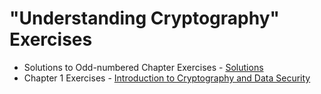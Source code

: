 # "Understanding Cryptography" Exercises

* Solutions to Odd-numbered Chapter Exercises - [Solutions](http://wiki.crypto.rub.de/Buch/en/download/Understanding_Cryptography_Odd_Solutions.pdf)
* Chapter 1 Exercises - [Introduction to Cryptography and Data Security](http://wiki.crypto.rub.de/Buch/en/download/problems_only/problems_chaptr_1.pdf)
